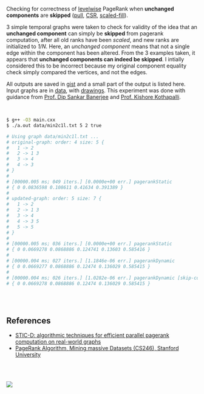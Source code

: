 Checking for correctness of [levelwise] PageRank when **unchanged components**
are **skipped** ([pull], [CSR], [scaled-fill]).

3 simple temporal graphs were taken to check for validity of the idea that an
**unchanged component** can simply be **skipped** from pagerank computation,
after all old ranks have been *scaled*, and new ranks are initialized to
*1/N*. Here, an *unchanged component* means that not a single edge within the
component has been altered. From the 3 examples taken, it appears that
**unchanged components can indeed be skipped**. I intially considered this to
be incorrect because my original component equality check simply compared the
vertices, and not the edges.

All outputs are saved in [gist] and a small part of the output is listed
here. Input graphs are in [data](data/), with [drawings](drawings/). This
experiment was done with guidance from [Prof. Dip Sankar Banerjee] and
[Prof. Kishore Kothapalli].

<br>

```bash
$ g++ -O3 main.cxx
$ ./a.out data/min2c1l.txt 5 2 true

# Using graph data/min2c1l.txt ...
# original-graph: order: 4 size: 5 {
#   1 -> 2
#   2 -> 1 3
#   3 -> 4
#   4 -> 3
# }
#
# [00000.005 ms; 049 iters.] [0.0000e+00 err.] pagerankStatic
# { 0 0.0836598 0.108611 0.41634 0.391389 }
#
# updated-graph: order: 5 size: 7 {
#   1 -> 2
#   2 -> 1 3
#   3 -> 4
#   4 -> 3 5
#   5 -> 5
# }
#
# [00000.005 ms; 036 iters.] [0.0000e+00 err.] pagerankStatic
# { 0 0.0669278 0.0868886 0.124741 0.13603 0.585416 }
#
# [00000.004 ms; 027 iters.] [1.1846e-06 err.] pagerankDynamic
# { 0 0.0669277 0.0868886 0.12474 0.136029 0.585415 }
#
# [00000.004 ms; 026 iters.] [1.0282e-06 err.] pagerankDynamic [skip-comp]
# { 0 0.0669278 0.0868886 0.12474 0.136029 0.585415 }
```

<br>
<br>


## References

- [STIC-D: algorithmic techniques for efficient parallel pagerank computation on real-world graphs][STIC-D algorithm]
- [PageRank Algorithm, Mining massive Datasets (CS246), Stanford University](https://www.youtube.com/watch?v=ke9g8hB0MEo)

<br>
<br>

[![](https://i.imgur.com/mJoiKnM.jpg)](https://www.youtube.com/watch?v=J3sfsP9W048)

[Prof. Dip Sankar Banerjee]: https://sites.google.com/site/dipsankarban/
[Prof. Kishore Kothapalli]: https://cstar.iiit.ac.in/~kkishore/
[STIC-D algorithm]: https://www.slideshare.net/SubhajitSahu/sticd-algorithmic-techniques-for-efficient-parallel-pagerank-computation-on-realworld-graphs
[levelwise]: https://github.com/puzzlef/pagerank-levelwise
[pull]: https://github.com/puzzlef/pagerank
[CSR]: https://github.com/puzzlef/pagerank
[scaled-fill]: https://github.com/puzzlef/pagerank-dynamic
[gist]: https://gist.github.com/wolfram77/4dd5e8aafa094072c8a59a8fb3c85a55
